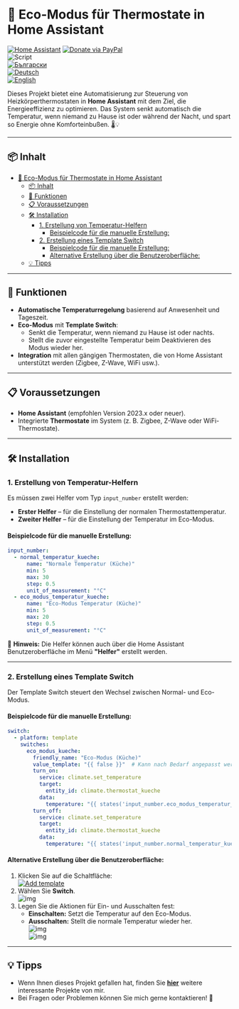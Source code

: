 # 🌿 Eco-Modus für Thermostate in Home Assistant  

[![Home Assistant](https://img.shields.io/badge/🏠_Home_Assistant-41BDF5?logo=homeassistant)](https://www.home-assistant.io/) [![Donate via PayPal](https://img.shields.io/badge/PayPal-Donate-blue?logo=paypal)](https://www.paypal.com/donate/?hosted_button_id=AAWFZVF2XCP5A)  
![Script](https://img.shields.io/badge/logo-yaml-green?logo=yaml)  
[![Български](https://img.shields.io/badge/BG_Български-език-green?logo=translate&labelColor=gray&style=flat-square&link=https://example.com/bg)](BG.md)  
[![Deutsch](https://img.shields.io/badge/DE_Deutsche-Sprache-green?logo=translate&labelColor=gray&style=flat-square&link=https://example.com/de)](DE.md)  
[![English](https://img.shields.io/badge/EN_English-language-green?logo=translate&labelColor=gray&style=flat-square&link=https://example.com/en)](README.md)  

Dieses Projekt bietet eine Automatisierung zur Steuerung von Heizkörperthermostaten in **Home Assistant** mit dem Ziel, die Energieeffizienz zu optimieren. Das System senkt automatisch die Temperatur, wenn niemand zu Hause ist oder während der Nacht, und spart so Energie ohne Komforteinbußen. 🌡️💡  

---

## 📦 Inhalt  

- [🌿 Eco-Modus für Thermostate in Home Assistant](#-eco-modus-für-thermostate-in-home-assistant)
	- [📦 Inhalt](#-inhalt)
	- [🌟 Funktionen](#-funktionen)
	- [📋 Voraussetzungen](#-voraussetzungen)
	- [🛠️ Installation](#️-installation)
		- [1. Erstellung von Temperatur-Helfern](#1-erstellung-von-temperatur-helfern)
			- [Beispielcode für die manuelle Erstellung:](#beispielcode-für-die-manuelle-erstellung)
		- [2. Erstellung eines Template Switch](#2-erstellung-eines-template-switch)
			- [Beispielcode für die manuelle Erstellung:](#beispielcode-für-die-manuelle-erstellung-1)
			- [Alternative Erstellung über die Benutzeroberfläche:](#alternative-erstellung-über-die-benutzeroberfläche)
	- [💡 Tipps](#-tipps)

---

## 🌟 Funktionen  

- **Automatische Temperaturregelung** basierend auf Anwesenheit und Tageszeit.  
- **Eco-Modus** mit **Template Switch**:  
  - Senkt die Temperatur, wenn niemand zu Hause ist oder nachts.  
  - Stellt die zuvor eingestellte Temperatur beim Deaktivieren des Modus wieder her.  
- **Integration** mit allen gängigen Thermostaten, die von Home Assistant unterstützt werden (Zigbee, Z-Wave, WiFi usw.).  

---

## 📋 Voraussetzungen  

- **Home Assistant** (empfohlen Version 2023.x oder neuer).  
- Integrierte **Thermostate** im System (z. B. Zigbee, Z-Wave oder WiFi-Thermostate).  

---

## 🛠️ Installation  

### 1. Erstellung von Temperatur-Helfern  

Es müssen zwei Helfer vom Typ `input_number` erstellt werden:  
- **Erster Helfer** – für die Einstellung der normalen Thermostattemperatur.  
- **Zweiter Helfer** – für die Einstellung der Temperatur im Eco-Modus.  

#### Beispielcode für die manuelle Erstellung:  

```yaml
input_number:
  - normal_temperatur_kueche:
      name: "Normale Temperatur (Küche)"
      min: 5
      max: 30
      step: 0.5
      unit_of_measurement: "°C"
  - eco_modus_temperatur_kueche:
      name: "Eco-Modus Temperatur (Küche)"
      min: 5
      max: 20
      step: 0.5
      unit_of_measurement: "°C"
```

📌 **Hinweis:** Die Helfer können auch über die Home Assistant Benutzeroberfläche im Menü **"Helfer"** erstellt werden.  

---

### 2. Erstellung eines Template Switch  

Der Template Switch steuert den Wechsel zwischen Normal- und Eco-Modus.  

#### Beispielcode für die manuelle Erstellung:  

```yaml
switch:
  - platform: template
    switches:
      eco_modus_kueche:
        friendly_name: "Eco-Modus (Küche)"
        value_template: "{{ false }}"  # Kann nach Bedarf angepasst werden
        turn_on:
          service: climate.set_temperature
          target:
            entity_id: climate.thermostat_kueche
          data:
            temperature: "{{ states('input_number.eco_modus_temperatur_kueche') | float }}"
        turn_off:
          service: climate.set_temperature
          target:
            entity_id: climate.thermostat_kueche
          data:
            temperature: "{{ states('input_number.normal_temperatur_kueche') | float }}"
```

#### Alternative Erstellung über die Benutzeroberfläche:  

1. Klicken Sie auf die Schaltfläche:  
   [![Add template](/img/button%20ADD%20Temlate.svg)](https://my.home-assistant.io/redirect/config_flow_start?domain=template)  
2. Wählen Sie **Switch**.  
   ![img](/img/Template001.png)  
3. Legen Sie die Aktionen für Ein- und Ausschalten fest:  
   - **Einschalten:** Setzt die Temperatur auf den Eco-Modus.  
   - **Ausschalten:** Stellt die normale Temperatur wieder her.  
   ![img](/img/Template002.png)  
   ![img](/img/Template003.png)  

---

## 💡 Tipps  

- Wenn Ihnen dieses Projekt gefallen hat, finden Sie [**hier**](https://github.com/Bacard1?tab=repositories) weitere interessante Projekte von mir.  
- Bei Fragen oder Problemen können Sie mich gerne kontaktieren! 📩